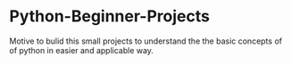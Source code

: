 # Python-Beginner-Projects

Motive to bulid this small projects to understand the the basic concepts of of python in easier and applicable way.

